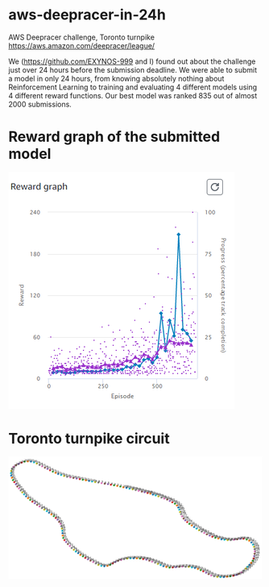 # aws-deepracer-in-24h
AWS Deepracer challenge, Toronto turnpike
https://aws.amazon.com/deepracer/league/

We (https://github.com/EXYNOS-999 and I) found out about the challenge just over 24 hours before the submission deadline. We were able to submit a model in only 24 hours, from knowing absolutely nothing about Reinforcement Learning to training and evaluating 4 different models using 4 different reward functions. Our best model was ranked 835 out of almost 2000 submissions.


# Reward graph of the submitted model

![Reward graph - Toronto turnlike](https://github.com/dg1223/aws-deepracer-in-24h/blob/master/submitted-model-dg1223/reward-graph_submitted_model.PNG)

# Toronto turnpike circuit

![Toronto turnpike waypoints](https://github.com/dg1223/aws-deepracer-in-24h/blob/master/toronto-turnpike.png)
